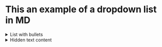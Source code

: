 # This an example of a dropdown list in MD
<details>
    <summary>List with bullets</summary>
    <ul>
    <li> <a href="Vuln/XSS/items/CORS.md"> CORS</a></li>
    <li> <a href="Vuln/XSS/items/CSP.md"> CSP </a></li>
    <li> <a href="Vuln/XSS/items/cookies.md"> Cookies </a></li>
    <li> <a href="Vuln/XSS/items/dom.md"> DOM </a></li>
    </ul>
</details>
<details>
    <summary>Hidden text content</summary>
    Here is the content of this part. I am free to use HTML tags within <b><details></b> tags.
</details>
